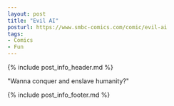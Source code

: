 ```yaml
---
layout: post
title: "Evil AI"
posturl: https://www.smbc-comics.com/comic/evil-ai
tags:
- Comics
- Fun
---
```


{% include post_info_header.md %}

"Wanna conquer and enslave humanity?"

<!--more-->
{% include post_info_footer.md %}
